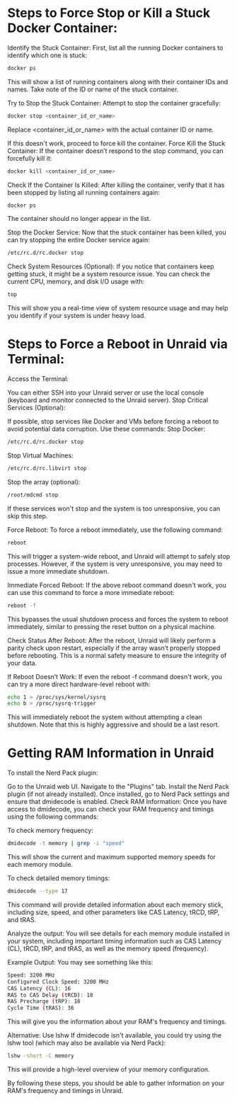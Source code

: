 # Steps to Force Stop or Kill a Stuck Docker Container:
Identify the Stuck Container: First, list all the running Docker containers to identify which one is stuck:

```sh
docker ps
```
This will show a list of running containers along with their container IDs and names. Take note of the ID or name of the stuck container.

Try to Stop the Stuck Container: Attempt to stop the container gracefully:

```sh
docker stop <container_id_or_name>
```
Replace <container_id_or_name> with the actual container ID or name.

If this doesn't work, proceed to force kill the container.
Force Kill the Stuck Container: If the container doesn’t respond to the stop command, you can forcefully kill it:

```sh
docker kill <container_id_or_name>
```
Check If the Container Is Killed: After killing the container, verify that it has been stopped by listing all running containers again:

```sh
docker ps
```
The container should no longer appear in the list.

Stop the Docker Service: Now that the stuck container has been killed, you can try stopping the entire Docker service again:

```sh
/etc/rc.d/rc.docker stop
```
Check System Resources (Optional): If you notice that containers keep getting stuck, it might be a system resource issue. You can check the current CPU, memory, and disk I/O usage with:

```sh
top
```
This will show you a real-time view of system resource usage and may help you identify if your system is under heavy load.



# Steps to Force a Reboot in Unraid via Terminal:
Access the Terminal:

You can either SSH into your Unraid server or use the local console (keyboard and monitor connected to the Unraid server).
Stop Critical Services (Optional):

If possible, stop services like Docker and VMs before forcing a reboot to avoid potential data corruption. Use these commands:
Stop Docker:

```sh
/etc/rc.d/rc.docker stop
```
Stop Virtual Machines:

```sh
/etc/rc.d/rc.libvirt stop
```
Stop the array (optional):

```sh
/root/mdcmd stop
```
If these services won't stop and the system is too unresponsive, you can skip this step.

Force Reboot: To force a reboot immediately, use the following command:

```sh
reboot
```
This will trigger a system-wide reboot, and Unraid will attempt to safely stop processes. However, if the system is very unresponsive, you may need to issue a more immediate shutdown.

Immediate Forced Reboot: If the above reboot command doesn't work, you can use this command to force a more immediate reboot:

```sh
reboot -f
```
This bypasses the usual shutdown process and forces the system to reboot immediately, similar to pressing the reset button on a physical machine.

Check Status After Reboot: After the reboot, Unraid will likely perform a parity check upon restart, especially if the array wasn’t properly stopped before rebooting. This is a normal safety measure to ensure the integrity of your data.

If Reboot Doesn’t Work:
If even the reboot -f command doesn't work, you can try a more direct hardware-level reboot with:

```sh
echo 1 > /proc/sys/kernel/sysrq
echo b > /proc/sysrq-trigger
```
This will immediately reboot the system without attempting a clean shutdown. Note that this is highly aggressive and should be a last resort.



# Getting RAM Information in Unraid
To install the Nerd Pack plugin:

Go to the Unraid web UI.
Navigate to the "Plugins" tab.
Install the Nerd Pack plugin (if not already installed).
Once installed, go to Nerd Pack settings and ensure that dmidecode is enabled.
Check RAM Information: Once you have access to dmidecode, you can check your RAM frequency and timings using the following commands:

To check memory frequency:

```sh
dmidecode -t memory | grep -i "speed"
```
This will show the current and maximum supported memory speeds for each memory module.

To check detailed memory timings:

```sh
dmidecode --type 17
```
This command will provide detailed information about each memory stick, including size, speed, and other parameters like CAS Latency, tRCD, tRP, and tRAS.

Analyze the output: You will see details for each memory module installed in your system, including important timing information such as CAS Latency (CL), tRCD, tRP, and tRAS, as well as the memory speed (frequency).

Example Output:
You may see something like this:

```sh
Speed: 3200 MHz
Configured Clock Speed: 3200 MHz
CAS Latency (CL): 16
RAS to CAS Delay (tRCD): 18
RAS Precharge (tRP): 18
Cycle Time (tRAS): 36
```
This will give you the information about your RAM's frequency and timings.

Alternative: Use lshw
If dmidecode isn't available, you could try using the lshw tool (which may also be available via Nerd Pack):

```sh
lshw -short -C memory
```
This will provide a high-level overview of your memory configuration.

By following these steps, you should be able to gather information on your RAM's frequency and timings in Unraid.
